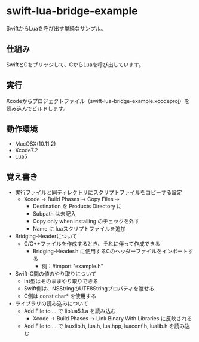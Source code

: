 # swift-lua-bridge-example

SwiftからLuaを呼び出す単純なサンプル。

## 仕組み

SwiftとCをブリッジして、CからLuaを呼び出しています。

## 実行

Xcodeからプロジェクトファイル（swift-lua-bridge-example.xcodeproj）を読み込んでビルドします。

## 動作環境

- MacOSX(10.11.2)
- Xcode7.2
- Lua5

## 覚え書き

- 実行ファイルと同ディレクトリにスクリプトファイルをコピーする設定
	- Xcode -> Build Phases -> Copy Files ->
		- Destination を Products Directory に
		- Subpath は未記入
		- Copy only when installing のチェックを外す
		- Name に luaスクリプトファイルを追加
- Bridging-Headerについて
	- C/C++ファイルを作成するとき、それに伴って作成できる
		- Bridging-Header.h に使用するCのヘッダーファイルをインポートする
			- 例：#import "example.h"
- Swift-C間の値のやり取りについて
	- Int型はそのままやり取りできる
	- Swift側は、NSStringのUTF8Stringプロパティを渡せる
	- C側は const char* を使用する
- ライブラリの読み込みについて
	- Add File to ... で liblua5.1.a を読み込む
		- Xcode -> Build Phases -> Link Binary With Libraries に反映される
	- Add File to ... で lauxlib.h, lua.h, lua.hpp, luaconf.h, lualib.h を読み込む

